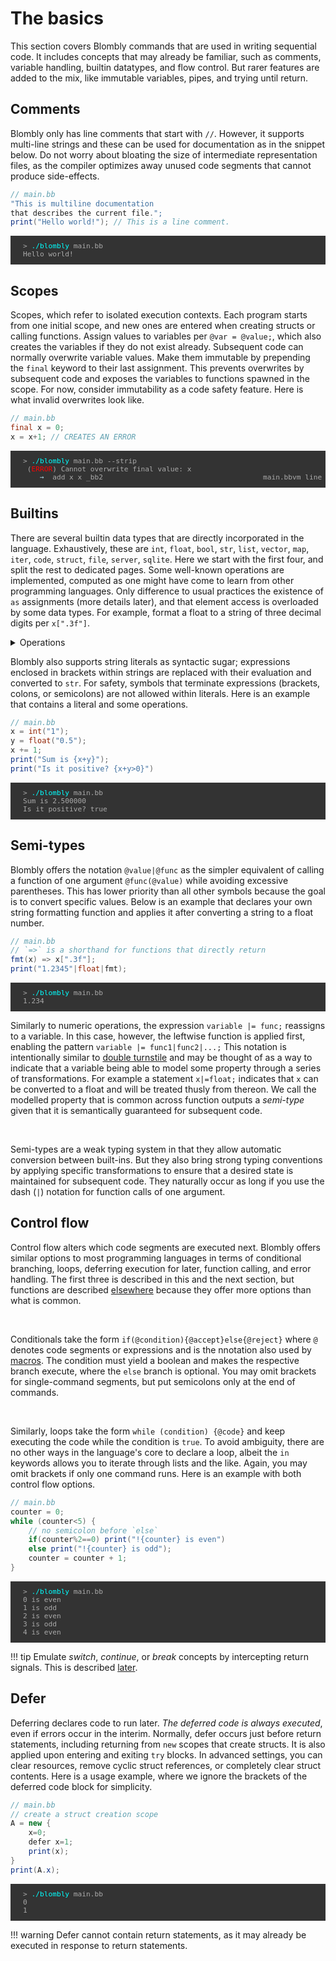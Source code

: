 # The basics

This section covers Blombly commands that are used in writing sequential code. It includes concepts 
that may already be familiar, such as comments, variable handling, builtin datatypes, and flow control. 
But rarer features are added to the mix, like immutable variables, pipes, and trying until return.

## Comments

Blombly only has line comments that start with `//`. However, it supports multi-line strings and these can be used for 
documentation as in the snippet below. Do not worry about bloating the size of intermediate representation files, as the
compiler optimizes away unused code segments that cannot produce side-effects.

```java
// main.bb
"This is multiline documentation 
that describes the current file.";
print("Hello world!"); // This is a line comment.
```

<pre style="font-size: 80%;background-color: #333; color: #AAA; padding: 10px 20px;">
> <span style="color: cyan;">./blombly</span> main.bb
Hello world!
</pre>


## Scopes

Scopes, which refer to isolated execution contexts. Each program starts from one initial scope, and 
new ones are entered when creating structs or calling functions.
Assign values to variables per `@var = @value;`, which also creates the variables if they do not exist already. 
Subsequent code can normally overwrite variable values. Make them 
immutable by prepending the `final` keyword to their last assignment. This prevents overwrites by subsequent code
and exposes the variables to functions spawned in the scope. For now, consider immutability as a code safety feature.
Here is what invalid overwrites look like.

```java
// main.bb
final x = 0; 
x = x+1; // CREATES AN ERROR
```

<pre style="font-size: 80%;background-color: #333; color: #AAA; padding: 10px 20px; overflow-x: auto;">
> <span style="color: cyan;">./blombly</span> main.bb --strip
 (<span style="color: red;">ERROR</span>) Cannot overwrite final value: x
    <span style="color: lightblue;">→</span>  add x x _bb2                                      main.bbvm line 4
</pre>



## Builtins

There are several builtin data types that are directly incorporated in the language.
Exhaustively, these are `int`, `float`, `bool`, `str`, `list`, `vector`, `map`, `iter`, `code`, `struct`, `file`, `server`, `sqlite`.
Here we start with the first four, and split the rest to dedicated pages.
Some well-known operations are implemented, computed as one might have come to learn from other programming
languages. Only difference to usual practices the existence of `as` assignments (more details later), and that element access
is overloaded by some data types. For example, format a float to a string of three decimal digits per `x[".3f"]`.

<details>
  <summary>Operations</summary>
  <table>
    <thead>
      <tr>
        <th>Category</th>
        <th>Operation</th>
        <th>Description</th>
      </tr>
    </thead>
    <tbody>
      <tr>
        <td>Assignment</td>
        <td><code>(expression)</code></td>
        <td>Compute the expression first. Also used in method calls later.</td>
      </tr>
      <tr>
        <td>Assignment</td>
        <td><code>y=x</code>, <code>y as x</code></td>
        <td>The return values of assignments are covered below.</td>
      </tr>
      <tr>
        <td>Conversion</td>
        <td><code>typename(x)</code></td>
        <td>Everything can be converted to <code>str</code>, numbers can be converted from <code>str</code>.</td>
      </tr>
      <tr>
        <td>Elements</td>
        <td><code>a[i]</code>, <code>a[i]=x</code></td>
        <td>Element get and set, for example for lists and maps.</td>
      </tr>
      <tr>
        <td>Arithmetics</td>
        <td><code>+</code>, <code>-</code>, <code>*</code>, <code>/</code><br><code>^</code><br><code>%</code></td>
        <td>Basic arithmetics (division is floating-point).<br>Exponentiation.<br>Modulo for integers.</td>
      </tr>
      <tr>
        <td>Self-assignment</td>
        <td><code>op=</code></td>
        <td>Replace <code>op</code> with any arithmetic, string, or boolean operation.</td>
      </tr>
      <tr>
        <td>String operations</td>
        <td><code>+</code></td>
        <td>Concatenation.</td>
      </tr>
      <tr>
        <td>Comparisons</td>
        <td><code>&lt;</code>, <code>&gt;</code>, <code>&lt;=</code>, <code>&gt;=</code><br><code>==</code>, <code>!=</code></td>
        <td>Inequality comparisons.<br>Equality comparisons.</td>
      </tr>
      <tr>
        <td>Boolean operations</td>
        <td><code>and</code>, <code>or</code><br><code>not</code></td>
        <td>Logical operations for booleans.<br>Negation of any boolean value it prepends.</td>
      </tr>
    </tbody>
  </table>
</details>



Blombly also supports string literals as syntactic sugar; expressions enclosed in brackets
within strings are replaced with their evaluation and converted to `str`. For safety,
symbols that terminate expressions (brackets, colons, or semicolons) 
are not allowed within literals. Here is an example that contains a literal and some operations.

```java
// main.bb
x = int("1");
y = float("0.5");
x += 1;
print("Sum is {x+y}");
print("Is it positive? {x+y>0}")
```

<pre style="font-size: 80%;background-color: #333; color: #AAA; padding: 10px 20px;">
> <span style="color: cyan;">./blombly</span> main.bb
Sum is 2.500000
Is it positive? true
</pre>



## Semi-types

Blombly offers the notation `@value|@func` as the simpler equivalent of
calling a function of one argument `@func(@value)`
while avoiding excessive parentheses. 
This has lower priority than all other symbols because the goal is
to convert specific values. Below is an example that declares your
own string formatting function and applies it
after converting a string to a float number.

```java
// main.bb
// `=>` is a shorthand for functions that directly return
fmt(x) => x[".3f"];
print("1.2345"|float|fmt);
```

<pre style="font-size: 80%;background-color: #333; color: #AAA; padding: 10px 20px;">
> <span style="color: cyan;">./blombly</span> main.bb
1.234
</pre>


Similarly to numeric operations, the expression `variable |= func;` reassigns to a variable. 
In this case, however, the leftwise function is applied first, enabling the pattern
`variable |= func1|func2|...;` 
This notation is intentionally similar to 
[double turnstile](https://en.wikipedia.org/wiki/Double_turnstile) and may be thought of as 
a way to indicate that a variable being able to model
some property through a series of transformations. For example a statement `x|=float;` indicates
that `x` can be converted to a float and will be treated thusly from thereon.
We call the modelled property that is common across function outputs
a *semi-type* given that it is semantically guaranteed for subsequent code.

<br>

Semi-types are a weak typing system in that they allow
automatic conversion between built-ins.
But they also bring strong typing conventions by applying specific 
transformations to ensure that a desired state
is maintained for subsequent code. 
They naturally occur as long if you use the dash (`|`) notation 
for function calls of one argument.


## Control flow

Control flow alters which code segments are executed next. Blombly offers similar options to most programming languages in terms of conditional branching, loops, deferring execution for later, function calling,
and error handling. The first three is described in this and the next section,
but functions are described [elsewhere](blocks.md) because they offer more options than what is common.

<br>

Conditionals take the form `if(@condition){@accept}else{@reject}` where `@` denotes code segments or expressions
and is the nnotation also used by [macros](../advanced/preprocessor.md). 
The condition must yield a boolean and makes the respective branch execute, where the `else` branch is optional.
You may omit brackets for single-command segments, but put semicolons only at the end of commands.

<br>

Similarly, loops take the form `while (condition) {@code}` and keep executing the code while the condition is `true`. 
To avoid ambiguity, there are no other ways in the language's core to declare a loop, albeit the `in` keywords allows
you to iterate through lists and the like. Again, you may omit brackets if only one command runs.
Here is an example with both control flow options.

```java
// main.bb
counter = 0;
while (counter<5) {
    // no semicolon before `else`
    if(counter%2==0) print("!{counter} is even")
    else print("!{counter} is odd");
    counter = counter + 1;
}
```

<pre style="font-size: 80%;background-color: #333; color: #AAA; padding: 10px 20px;">
> <span style="color: cyan;">./blombly</span> main.bb
0 is even 
1 is odd 
2 is even 
3 is odd 
4 is even 
</pre>

!!! tip
    Emulate *switch*, *continue*, or *break* concepts
    by intercepting return signals. This is described [later](../advanced/try.md).

## Defer

Deferring declares code to run later. *The deferred code is always executed*, even
if errors occur in the interim. Normally, defer occurs just before return statements, including returning from
`new` scopes that create structs. It is also applied upon entering and exiting `try` blocks.
In advanced settings, you can clear resources, remove cyclic struct references,
or completely clear struct contents. Here is a usage example, where we ignore the brackets
of the deferred code block for simplicity.

```java
// main.bb
// create a struct creation scope
A = new {
    x=0;
    defer x=1;
    print(x);
}
print(A.x);
```


<pre style="font-size: 80%;background-color: #333; color: #AAA; padding: 10px 20px;">
> <span style="color: cyan;">./blombly</span> main.bb
0
1
</pre>

!!! warning
    Defer cannot contain return statements, as it may already be executed in response to return statements.
